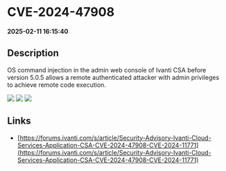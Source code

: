 # CVE-2024-47908

**2025-02-11 16:15:40**

## Description
OS command injection in the admin web console of Ivanti CSA before version 5.0.5 allows a remote authenticated attacker with admin privileges to achieve remote code execution.

![](https://img.shields.io/static/v1?label=Score&message=9.1&color=red)
![](https://img.shields.io/static/v1?label=Severity&message=CRITICAL&color=red)
![](https://img.shields.io/static/v1?label=CWE&message=RCE&color=green)

## Links
- [https://forums.ivanti.com/s/article/Security-Advisory-Ivanti-Cloud-Services-Application-CSA-CVE-2024-47908-CVE-2024-11771](https://forums.ivanti.com/s/article/Security-Advisory-Ivanti-Cloud-Services-Application-CSA-CVE-2024-47908-CVE-2024-11771)
